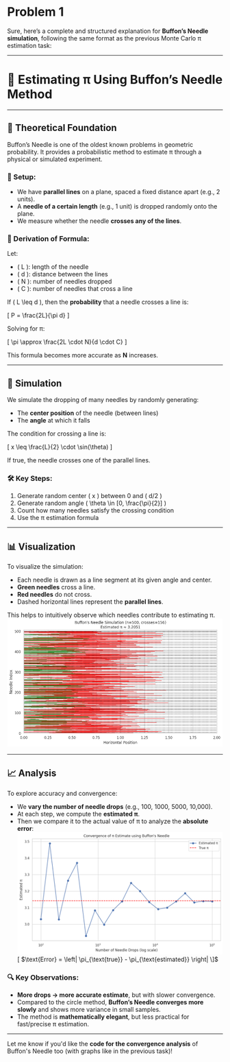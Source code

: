 # Problem 1
Sure, here’s a complete and structured explanation for **Buffon’s Needle simulation**, following the same format as the previous Monte Carlo π estimation task:

---

# 🎯 Estimating π Using Buffon’s Needle Method

---

## 🧠 Theoretical Foundation

Buffon’s Needle is one of the oldest known problems in geometric probability. It provides a probabilistic method to estimate π through a physical or simulated experiment.

### 📌 Setup:

- We have **parallel lines** on a plane, spaced a fixed distance apart (e.g., 2 units).
- A **needle of a certain length** (e.g., 1 unit) is dropped randomly onto the plane.
- We measure whether the needle **crosses any of the lines**.

### 📐 Derivation of Formula:

Let:
- \( L \): length of the needle  
- \( d \): distance between the lines  
- \( N \): number of needles dropped  
- \( C \): number of needles that cross a line  

If \( L \leq d \), then the **probability** that a needle crosses a line is:

\[
P = \frac{2L}{\pi d}
\]

Solving for π:

\[
\pi \approx \frac{2L \cdot N}{d \cdot C}
\]

This formula becomes more accurate as **N** increases.

---

## 🧪 Simulation

We simulate the dropping of many needles by randomly generating:
- The **center position** of the needle (between lines)
- The **angle** at which it falls

The condition for crossing a line is:

\[
x \leq \frac{L}{2} \cdot \sin(\theta)
\]

If true, the needle crosses one of the parallel lines.

### 🛠 Key Steps:
1. Generate random center \( x \) between 0 and \( d/2 \)
2. Generate random angle \( \theta \in [0, \frac{\pi}{2}] \)
3. Count how many needles satisfy the crossing condition
4. Use the π estimation formula

---

## 📊 Visualization

To visualize the simulation:
- Each needle is drawn as a line segment at its given angle and center.
- **Green needles** cross a line.
- **Red needles** do not cross.
- Dashed horizontal lines represent the **parallel lines**.

This helps to intuitively observe which needles contribute to estimating π.
![alt text](image.png)

---

## 📈 Analysis

To explore accuracy and convergence:

- We **vary the number of needle drops** (e.g., 100, 1000, 5000, 10,000).
- At each step, we compute the **estimated π**.
- Then we compare it to the actual value of π to analyze the **absolute error**:
![alt text](image-1.png)
\[
$\text{Error} = \left| \pi_{\text{true}} - \pi_{\text{estimated}} \right|
\]$

### 🔍 Key Observations:

- **More drops → more accurate estimate**, but with slower convergence.
- Compared to the circle method, **Buffon’s Needle converges more slowly** and shows more variance in small samples.
- The method is **mathematically elegant**, but less practical for fast/precise π estimation.

---

Let me know if you'd like the **code for the convergence analysis** of Buffon's Needle too (with graphs like in the previous task)!
